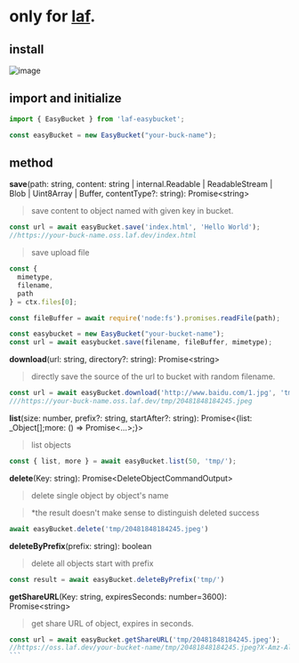 # only for [laf](https://laf.dev/).

## install
![image](https://github.com/te3/laf-easybucket/blob/main/snapshot.jpg)


## import and initialize
```javascript
import { EasyBucket } from 'laf-easybucket';

const easyBucket = new EasyBucket("your-buck-name");
```

## method

**save**(path: string, content: string | internal.Readable | ReadableStream<any> | Blob | Uint8Array | Buffer, contentType?: string): Promise\<string>
> save content to object named with given key in bucket.
```javascript
const url = await easyBucket.save('index.html', 'Hello World'); 
//https://your-buck-name.oss.laf.dev/index.html
```
> save upload file
```javascript
const {
  mimetype,
  filename,
  path
} = ctx.files[0];

const fileBuffer = await require('node:fs').promises.readFile(path);

const easybucket = new EasyBucket("your-bucket-name");
const url = await easybucket.save(filename, fileBuffer, mimetype);
```

**download**(url: string, directory?: string): Promise\<string>
> directly save the source of the url to bucket with random filename.
```javascript
const url = await easyBucket.download('http://www.baidu.com/1.jpg', 'tmp/');
///https://your-buck-name.oss.laf.dev/tmp/20481848184245.jpeg
```

**list**(size: number, prefix?: string, startAfter?: string): Promise<{list: _Object[];more: () => Promise<...>;}>
> list objects
```javascript
const { list, more } = await easyBucket.list(50, 'tmp/');
```

**delete**(Key: string): Promise\<DeleteObjectCommandOutput>
> delete single object by object's name

> *the result doesn't make sense to distinguish deleted success
```javascript
await easyBucket.delete('tmp/20481848184245.jpeg')
```

**deleteByPrefix**(prefix: string): boolean 
> delete all objects start with prefix
```javascript
const result = await easyBucket.deleteByPrefix('tmp/')
```

**getShareURL**(Key: string, expiresSeconds: number=3600): Promise\<string>
> get share URL of object, expires in seconds.
````javascript
const url = await easyBucket.getShareURL('tmp/20481848184245.jpeg');
//https://oss.laf.dev/your-bucket-name/tmp/20481848184245.jpeg?X-Amz-Algorithm=AWS4-HMAC-SHA256&X-Amz-Credential=6T35PHC12IQW25PMML0C%2F20230402%2Fus-east-1%2Fs3%2Faws4_request&X-Amz-Date=20230402T134016Z&X-Amz-Expires=900&X-Amz-Security-Token=eyJhbGciOiJIUzUxMiIsInR5cCI6IkpXVCJ9.eyJhY2Nlc3NLZXkiOiI2VDM1UEhDMTJJUVcyNVBNTUwwQyIsImV4cCI6MTY4MTAzNzU5NCwicGFyZW50IjoidWZuMmcyIiwic2Vzc2lvblBvbGljeSI6ImV5SldaWEp6YVc5dUlqb2lNakF4TWkweE1DMHhOeUlzSWxOMFlYUmxiV1Z1ZENJNlczc2lVMmxrSWpvaVlYQndMWE4wY3kxbWRXeHNMV2R5WVc1MElpd2lSV1ptWldOMElqb2lRV3hzYjNjaUxDSkJZM1JwYjI0aU9pSnpNem9xSWl3aVVtVnpiM1Z5WTJVaU9pSmhjbTQ2WVhkek9uTXpPam82S2lKOVhYMD0ifQ.DhhUuDxuabdZG9qrCLUJexpLZfBHHtsjoLJtQ-3299490UwEomK3k84jt-2JNN7WntBflWrYfTRnDgvKXKyl8A&X-Amz-Signature=309ee8a8f928d9c444dc65c74e5f7afd630294585d4ae9f8aad05021bba67b15&X-Amz-SignedHeaders=host
```
